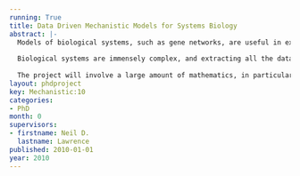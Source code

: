```yaml
---
running: True
title: Data Driven Mechanistic Models for Systems Biology
abstract: |-
  Models of biological systems, such as gene networks, are useful in extracting meaning from quantitative data obtained from specific biological systems. In this PhD proposal we are interested in how things actually work in real observable biological systems. To do this we will make use of machine learning to infer mechanistic models biological systems.
  
  Biological systems are immensely complex, and extracting all the data necessary to characterize the system is often impossible. It is therefore important to exploit other sources of information when modelling biological systems. Once such source of information is “mechanistic models”. These are models of the underlying physical properties of the system. In this project we will ensure that such physical models can be easily combined with data driven machine learning approaches, aiming to obtain the best of both worlds: mechanistic modelling and data driven machine learning models.
  
  The project will involve a large amount of mathematics, in particular advanced linear algebra and calculus.
layout: phdproject
key: Mechanistic:10
categories:
- PhD
month: 0
supervisors:
- firstname: Neil D.
  lastname: Lawrence
published: 2010-01-01
year: 2010
---
```

